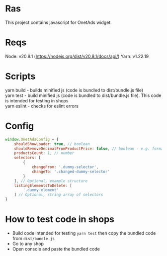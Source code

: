 # Ras

This project contains javascript for OnetAds widget.

# Reqs

Node: v20.8.1 (https://nodejs.org/dist/v20.8.1/docs/api/)
Yarn: v1.22.19

# Scripts

yarn build - builds minified js (code is bundled to dist/bundle.js file) <br/>
yarn test - build minified js (code is bundled to dist/bundle.js file). This code is intended for testing in shops <br/>
yarn eslint - checks for eslint errors

# Config

```javascript
window.OnetAdsConfig = {
    shouldShowLoader: true, // boolean
    shouldRemoveDecimalFromProductPrice: false, // boolean - e.g. format price from '100,00 zł' to '100 zł'
    productsCount: 1, // number
    selectors: [
        {
            changeFrom: '.dummy-selector',
            changeTo: '.changed-dummy-selector'
        }
    ], // Optional, example structure
    listingElementsToDelete: [
        '.dummy-element'
    ] // Optional, string array of selectors
}
```

# How to test code in shops

- Build code intended for testing `yarn test` then copy the bundled code from `dist/bundle.js`
- Go to any shop
- Open console and paste the bundled code